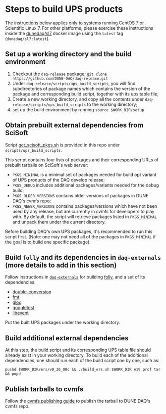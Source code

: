 # Steps to build UPS products

The instructions below applies only to systems running CentOS 7 or Scientific Linux 7. For other platforms, please exercise these instructions inside the [dunedaq/sl7](https://hub.docker.com/repository/docker/dunedaq/sl7) docker image using the `latest` tag (`dunedaq/sl7:latest`).

## Set up a working directory and the build environment

1. Checkout the `daq-release` package;
  `git clone https://github.com/DUNE-DAQ/daq-release.git`
2. Under `daq-release/scripts/ups_build_scripts`, you will find subdirectories of package names which contains the version of the package and corresponding build script, together with its ups table file;
3. Create a new working directory, and copy all the contents under `daq-release/scripts/ups_build_scripts` to the working directory;
4. set up the build environment by running `source $WORK_DIR/setup`


## Obtain prebuilt external dependencies from SciSoft

Script [get_scisoft_pkgs.sh](https://github.com/DUNE-DAQ/daq-release/blob/master/scripts/ups_build_scripts/get_scisoft_pkgs.sh) is provided in this repo under `scripts/ups_build_scripts`.

This script contains four lists of packages and their corresponding URLs of prebuilt tarballs on SciSoft's web server:
  * `PKGS_MINIMAL` is a minimal set of packages needed for build opt variant of UPS products of the DAQ develop release;
  * `PKGS_DEBUG` includes additional packages/variants needed for the debug build;
  * `PKGS_OLDER_VERSIONS` contains older versions of packages in DUNE DAQ's cvmfs repo;
  * `PKGS_NEWER_VERSIONS` contains packages/versions which have not been used by any release, but are currently in cvmfs for developers to play with.
By default, the script will retrieve packages listed in `PKGS_MINIMAL` and unpack them under the current directory.


Before building DAQ's own UPS packages, it's recommended to run this script first. (Note: one may not need all of the packages in `PKGS_MINIMAL` if the goal is to build one specific package).

## Build `folly` and its dependencies in `daq-externals` (more details to add in this section)

Follow instructions in [`daq-externals`](https://github.com/DUNE-DAQ/daq-externals) for building [folly](https://github.com/facebook/folly), and a set of its dependencies:
  * [double-conversion](https://github.com/google/double-conversion)
  * [fmt](https://github.com/fmtlib/fmt)
  * [glog](https://github.com/google/glog)
  * [googletest](https://github.com/google/googletest)
  * [libevent](https://github.com/libevent/libevent)

Put the built UPS packages under the working directory.

## Build additional external dependencies

At this step, the build script and its corresponding UPS table file should already exist in your working directory. To build each of the additional dependencies, one should run each of the build script one by one, such as:

```shell
pushd $WORK_DIR/ers/v0_26_00c && ./build_ers.sh $WORK_DIR e19 prof tar && popd
```

## Publish tarballs to cvmfs

Follow the [cvmfs publishing guide](publish_to_cvmfs.md) to publish the tarball to DUNE DAQ's cvmfs repo.
